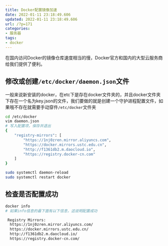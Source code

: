 ```yaml
---
title: Docker配置镜像加速
date: 2022-01-11 23:18:49.606
updated: 2022-01-11 23:18:49.606
url: /?p=171
categories: 
- 服务器
tags: 
- docker
---
```


在国内访问Docker的镜像仓库速度相当的慢，Docker官方和国内的大型云服务商给我们提供了便利。

## 修改或创建`/etc/docker/daemon.json`文件   
一般来说新安装的docker，在etc下是存在docker文件夹的，并且docker文件夹下存在一个名为key.json的文件，我们要做的就是创建一个守护进程配置文件，如果哦不存在就需要手动穿件`/etc/docker`文件夹
```bash
cd /etc/docker
vim daemon.json
# 写入配置项，保存并退出
{
    "registry-mirrors": [
        "https://1nj0zren.mirror.aliyuncs.com",
        "https://docker.mirrors.ustc.edu.cn",
        "http://f1361db2.m.daocloud.io",
        "https://registry.docker-cn.com"
    ]
}

sudo systemctl daemon-reload
sudo systemctl restart docker
```
## 检查是否配置成功
```bash
docker info
# 如果info信息的最下面有以下信息，这说明配置成功

 Registry Mirrors:
  https://1nj0zren.mirror.aliyuncs.com/
  https://docker.mirrors.ustc.edu.cn/
  http://f1361db2.m.daocloud.io/
  https://registry.docker-cn.com/
```
